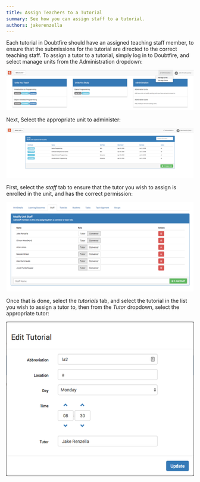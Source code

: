 ```yaml
---
title: Assign Teachers to a Tutorial
summary: See how you can assign staff to a tutorial.
authors: jakerenzella
---
```


Each tutorial in Doubtfire should have an assigned teaching staff member, to ensure that the submissions for the
tutorial are directed to the correct teaching staff. To assign a tutor to a tutorial, simply log in to Doubtfire, and
select manage units from the Administration dropdown:

![Manage units](../../assets/manage-units.png)

Next, Select the appropriate unit to administer:

![Select unit](../../assets/select-unit.png)

First, select the _staff_ tab to ensure that the tutor you wish to assign is enrolled in the unit, and has the correct
permission:

![Staff tab](../../assets/staff-tab.png)

Once that is done, select the _tutorials_ tab, and select the tutorial in the list you wish to assign a tutor to, then
from the _Tutor_ dropdown, select the appropriate tutor:

![Edit tutorial](../../assets/edit-tutorial.png)
